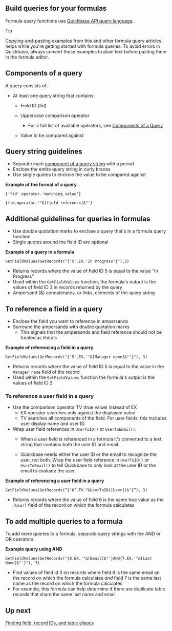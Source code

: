 ## Build queries for your formulas

Formula query functions use [Quickbase API query language](https://helpv2.quickbase.com/hc/en-us/articles/4418310913684-API-DoQuery).

Tip

Copying-and-pasting examples from this and other formula query articles helps while you're getting started with formula queries. To avoid errors in Quickbase, always convert these examples to plain text before pasting them in the formula editor.

## Components of a query

A query consists of:

-   At least one query string that contains:
    -   Field ID (fid)
        
    -   Uppercase comparison operator
        
        -   For a full list of available operators, see [Components of a Query](https://helpv2.quickbase.com/hc/en-us/articles/4418287644308-Components-of-a-Query)
            
    -   Value to be compared against
        

## Query string guidelines

-   Separate each [component of a query string](https://helpv2.quickbase.com/hc/en-us/articles/17510454481044-Build-queries-for-your-formulas#h_01H6YBRTX06CW6M0XAVWBRRRMV) with a period
-   Enclose the entire query string in curly braces
-   Use single quotes to enclose the value to be compared against

**Example of the format of a query**

`{'fid'.operator.'matching_value'}`

`{fid.operator.'"&[field reference]&"'}`

## Additional guidelines for queries in formulas

-   Use double quotation marks to enclose a query that's in a formula query function
-   Single quotes around the field ID are optional

**Example of a query in a formula**

`GetFieldValues(GetRecords("{'5'.EX.'In Progress'}"),3)`

-   Returns records where the value of field ID 5 is equal to the value “In Progress”
-   Used within the `GetFieldValues` function, the formula's output is the values of field ID 3 in records returned by the query
-   Ampersand (&) concatenates, or links, elements of the query string 

## To reference a field in a query

-   Enclose the field you want to reference in ampersands
-   Surround the ampersands with double quotation marks
    -   This signals that the ampersands and field reference should not be treated as literals

**Example of referencing a field in a query**

`GetFieldValues(GetRecords("{'5'.EX.'"&[Manager name]&"'}"), 3)`

-   Returns records where the value of field ID 5 is equal to the value in the `Manager name` field of the record
-   Used within the `GetFieldValues` function the formula's output is the values of field ID 3

### To reference a user field in a query

-   Use the comparison operator TV (true value) instead of EX
    -   EX operator searches only against the displayed value.
    -   TV searches all components of the field. For user fields, this includes user display name and user ID.
-   Wrap user field references in `UserToID()` or `UserToEmail()`.
    -   When a user field is referenced in a formula it's converted to a text string that contains both the user ID and email.
        
    -   Quickbase needs either the user ID or the email to recognize the user, not both. Wrap the user field reference in `UserToID()` or `UserToEmail()` to tell Quickbase to only look at the user ID or the email to evaluate the user.
        

**Example of referencing a user field in a query**

`GetFieldValues(GetRecords(“{‘6’.TV.“&UserToID([User])&"}”), 3)`

-   Returns records where the value of field 6 is the same true value as the `[User]` field of the record on which the formula calculates

## To add multiple queries to a formula

To add more queries to a formula, separate query strings with the AND or OR operators.

**Example query using AND**

`GetFieldValues(GetRecords("{8.EX.'"&[Email]&"'}AND{7.EX.'"&[Last Name]&"'}"), 3)`

-   Find values of field id 3 on records where field 8 is the same email on the record on which the formula calculates _and_ field 7 is the same last name as the record on which the formula calculates
-   For example, this formula can help determine if there are duplicate table records that share the same last name and email

## Up next

[Finding field, record IDs, and table aliases](https://helpv2.quickbase.com/hc/en-us/articles/17525208040468)